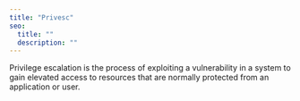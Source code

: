 ```yaml
---
title: "Privesc"
seo:
  title: ""
  description: ""
---
```


Privilege escalation is the process of exploiting a vulnerability in a system to gain elevated access to resources that are normally protected from an application or user.
